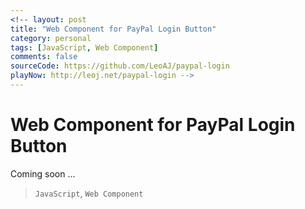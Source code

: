 ```yaml
---
<!-- layout: post
title: "Web Component for PayPal Login Button"
category: personal
tags: [JavaScript, Web Component]
comments: false
sourceCode: https://github.com/LeoAJ/paypal-login
playNow: http://leoj.net/paypal-login -->
---
```


# Web Component for PayPal Login Button

Coming soon ...

<!-- ### What is web component

### Why Polymer

### Login With PayPal

PayPal provide login with PayPal to allow 3rd party application to integrate with PayPal, instead of using this [intruction](http://paypal.com) to create a Login With PayPal button, right now all you need to do is this:

```
<paypal-login></paypal-login>
```

Easy right ? -->

> `JavaScript`, `Web Component`